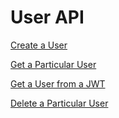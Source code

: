 # User API

[Create a User](create.md)

[Get a Particular User](get.md)

[Get a User from a JWT](get-authenticated.md)

[Delete a Particular User](delete.md)
